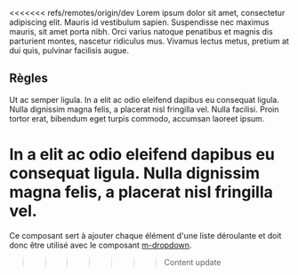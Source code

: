 <<<<<<< refs/remotes/origin/dev
Lorem ipsum dolor sit amet, consectetur adipiscing elit. Mauris id vestibulum sapien. Suspendisse nec maximus mauris, sit amet porta nibh. Orci varius natoque penatibus et magnis dis parturient montes, nascetur ridiculus mus. Vivamus lectus metus, pretium at dui quis, pulvinar facilisis augue.

## Règles
Ut ac semper ligula. In a elit ac odio eleifend dapibus eu consequat ligula. Nulla dignissim magna felis, a placerat nisl fringilla vel. Nulla facilisi. Proin tortor erat, bibendum eget turpis commodo, accumsan laoreet ipsum.

In a elit ac odio eleifend dapibus eu consequat ligula. Nulla dignissim magna felis, a placerat nisl fringilla vel.
=======
<modul-do>Ce composant sert à ajouter chaque élément d'une liste déroulante et doit donc être utilisé avec le composant <a href="../m-dropdown/portrait">m-dropdown</a>.</modul-do>
>>>>>>> Content update

